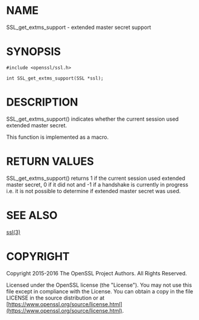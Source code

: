 # NAME

SSL\_get\_extms\_support - extended master secret support

# SYNOPSIS

    #include <openssl/ssl.h>

    int SSL_get_extms_support(SSL *ssl);

# DESCRIPTION

SSL\_get\_extms\_support() indicates whether the current session used extended
master secret.

This function is implemented as a macro.

# RETURN VALUES

SSL\_get\_extms\_support() returns 1 if the current session used extended
master secret, 0 if it did not and -1 if a handshake is currently in
progress i.e. it is not possible to determine if extended master secret
was used.

# SEE ALSO

[ssl(3)](http://man.he.net/man3/ssl)

# COPYRIGHT

Copyright 2015-2016 The OpenSSL Project Authors. All Rights Reserved.

Licensed under the OpenSSL license (the "License").  You may not use
this file except in compliance with the License.  You can obtain a copy
in the file LICENSE in the source distribution or at
[https://www.openssl.org/source/license.html](https://www.openssl.org/source/license.html).
